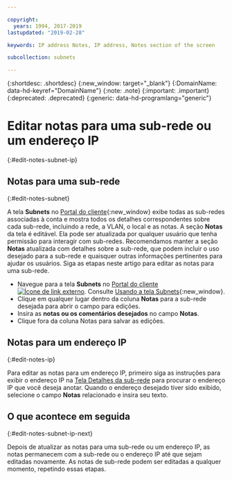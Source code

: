```yaml
---

copyright:
  years: 1994, 2017-2019
lastupdated: "2019-02-28"

keywords: IP address Notes, IP address, Notes section of the screen

subcollection: subnets

---
```


{:shortdesc: .shortdesc}
{:new_window: target="_blank"}
{:DomainName: data-hd-keyref="DomainName"}
{:note: .note}
{:important: .important}
{:deprecated: .deprecated}
{:generic: data-hd-programlang="generic"}

# Editar notas para uma sub-rede ou um endereço IP
{:#edit-notes-subnet-ip}

## Notas para uma sub-rede
{:#edit-notes-subnet}

A tela **Subnets** no [Portal do cliente](https://{DomainName}/){:new_window} exibe todas as sub-redes associadas à conta e mostra todos os detalhes correspondentes sobre cada sub-rede, incluindo a rede, a VLAN, o local e as notas. A seção **Notas** da tela é editável. Ela pode ser atualizada por qualquer usuário que tenha permissão para interagir com sub-redes. Recomendamos manter a seção **Notas** atualizada com detalhes sobre a sub-rede, que podem incluir o uso desejado para a sub-rede e quaisquer outras informações pertinentes para ajudar os usuários. Siga as etapas neste artigo para editar as notas para uma sub-rede.

* Navegue para a tela **Subnets** no [Portal do cliente ![Ícone de link externo](../../icons/launch-glyph.svg "Ícone de link externo")](https://{DomainName}/). Consulte [Usando a tela Subnets](/docs/infrastructure/subnets?topic=subnets-view-subnet-details){:new_window}.
* Clique em qualquer lugar dentro da coluna **Notas** para a sub-rede desejada para abrir o campo para edições.
* Insira as **notas ou os comentários desejados** no campo **Notas**.
* Clique fora da coluna Notas para salvar as edições.

## Notas para um endereço IP
{:#edit-notes-ip}

Para editar as notas para um endereço IP, primeiro siga as instruções para exibir o endereço IP na [Tela Detalhes da sub-rede](/docs/infrastructure/subnets?topic=subnets-filter-ip-addresses-on-the-subnet-details-screen) para procurar o endereço IP que você deseja anotar. Quando o endereço desejado tiver sido exibido, selecione o campo **Notas** relacionado e insira seu texto.

## O que acontece em seguida
{:#edit-notes-subnet-ip-next}

Depois de atualizar as notas para uma sub-rede ou um endereço IP, as notas permanecem com a sub-rede ou o endereço IP até que sejam editadas novamente. As notas de sub-rede podem ser editadas a qualquer momento, repetindo essas etapas.
